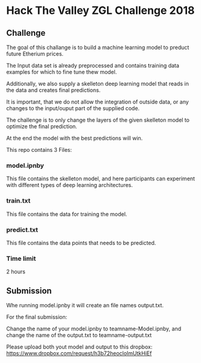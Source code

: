 # Hack The Valley ZGL Challenge 2018

## Challenge

The goal of this challange is to build a machine learning model to preduct future Etherium prices.

The Input data set is already preprocessed and contains training data examples for which to fine tune thew model.

Additionally, we also supply a skelleton deep learning model that reads in the data and creates final predictions.

It is important, that we do not allow the integration of outside data, or any changes to the input/ouput part of the supplied code.

The challenge is to only change the layers of the given skelleton model to optimize the final prediction.

At the end the model with the best predictions will win.

This repo contains 3 Files:

### model.ipnby
This file contains the skelleton model, and here participants can experiment with different types of deep learning architectures.

### train.txt
This file contains the data for training the model.


### predict.txt
This file contains the data points that needs to be predicted.

### Time limit
2 hours

## Submission
Whe running model.ipnby it will create an file names output.txt.

For the final submission: 

Change the name of your model.ipnby  to teamname-Model.ipnby, and change the name of the output.txt to teamname-output.txt


Please upload both yout model and output to this dropbox: https://www.dropbox.com/request/h3b72heocloImUtkHiEf
